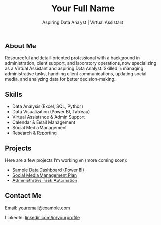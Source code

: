 <!DOCTYPE html>
<html lang="en">
<head>
  <meta charset="UTF-8">
  <meta name="viewport" content="width=device-width, initial-scale=1.0">
  <title>My Portfolio</title>
  <script src="https://cdn.tailwindcss.com"></script>
</head>
<body class="bg-gray-100 text-gray-800 font-sans">
  <!-- Header -->
  <header class="bg-white shadow-md p-6 text-center">
    <h1 class="text-3xl font-bold">Your Full Name</h1>
    <p class="text-lg text-gray-600">Aspiring Data Analyst | Virtual Assistant</p>
  </header>

  <!-- About Me -->
  <section class="max-w-3xl mx-auto p-8">
    <h2 class="text-2xl font-semibold mb-4">About Me</h2>
    <p>
      Resourceful and detail-oriented professional with a background in administration, client support,
      and laboratory operations, now specializing as a Virtual Assistant and aspiring Data Analyst. Skilled in
      managing administrative tasks, handling client communications, updating social media, and analyzing data
      for better decision-making.
    </p>
  </section>

  <!-- Skills -->
  <section class="bg-gray-200 p-8">
    <div class="max-w-3xl mx-auto">
      <h2 class="text-2xl font-semibold mb-4">Skills</h2>
      <ul class="grid grid-cols-2 gap-4 list-disc list-inside">
        <li>Data Analysis (Excel, SQL, Python)</li>
        <li>Data Visualization (Power BI, Tableau)</li>
        <li>Virtual Assistance & Admin Support</li>
        <li>Calendar & Email Management</li>
        <li>Social Media Management</li>
        <li>Research & Reporting</li>
      </ul>
    </div>
  </section>

  <!-- Projects -->
  <section class="max-w-3xl mx-auto p-8">
    <h2 class="text-2xl font-semibold mb-4">Projects</h2>
    <p class="mb-2">Here are a few projects I’m working on (more coming soon):</p>
    <ul class="list-disc list-inside">
      <li><a href="#" class="text-blue-600 hover:underline">Sample Data Dashboard (Power BI)</a></li>
      <li><a href="#" class="text-blue-600 hover:underline">Social Media Management Plan</a></li>
      <li><a href="#" class="text-blue-600 hover:underline">Administrative Task Automation</a></li>
    </ul>
  </section>

  <!-- Contact -->
  <footer class="bg-white shadow-inner p-6 text-center">
    <h2 class="text-xl font-semibold mb-2">Contact Me</h2>
    <p>Email: <a href="mailto:youremail@example.com" class="text-blue-600 hover:underline">youremail@example.com</a></p>
    <p>LinkedIn: <a href="#" class="text-blue-600 hover:underline">linkedin.com/in/yourprofile</a></p>
  </footer>
</body>
</html>
